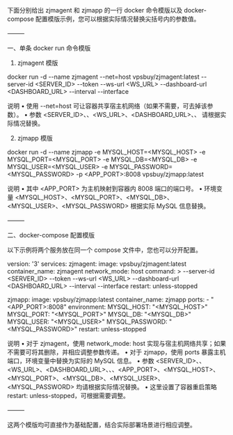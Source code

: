 下面分别给出 zjmagent 和 zjmapp 的一行 docker 命令模版以及 docker-compose 配置模版示例，您可以根据实际情况替换尖括号内的参数值。

⸻

一、单条 docker run 命令模版

1. zjmagent 模版

docker run -d --name zjmagent --net=host vpsbuy/zjmagent:latest --server-id <SERVER_ID> --token <TOKEN> --ws-url <WS_URL> --dashboard-url <DASHBOARD_URL> --interval <INTERVAL> --interface <INTERFACE>

说明
	•	使用 --net=host 可让容器共享宿主机网络（如果不需要，可去掉该参数）。
	•	参数 <SERVER_ID>、<TOKEN>、<WS_URL>、<DASHBOARD_URL>、<INTERVAL>、<INTERFACE> 请根据实际情况替换。

2. zjmapp 模版

docker run -d --name zjmapp -e MYSQL_HOST=<MYSQL_HOST> -e MYSQL_PORT=<MYSQL_PORT> -e MYSQL_DB=<MYSQL_DB> -e MYSQL_USER=<MYSQL_USER> -e MYSQL_PASSWORD=<MYSQL_PASSWORD> -p <APP_PORT>:8008 vpsbuy/zjmapp:latest

说明
	•	其中 <APP_PORT> 为主机映射到容器内 8008 端口的端口号。
	•	环境变量 <MYSQL_HOST>、<MYSQL_PORT>、<MYSQL_DB>、<MYSQL_USER>、<MYSQL_PASSWORD> 根据实际 MySQL 信息替换。

⸻

二、docker-compose 配置模版

以下示例将两个服务放在同一个 compose 文件中，您也可以分开配置。

version: '3'
services:
  zjmagent:
    image: vpsbuy/zjmagent:latest
    container_name: zjmagent
    network_mode: host
    command: >
      --server-id <SERVER_ID>
      --token <TOKEN>
      --ws-url <WS_URL>
      --dashboard-url <DASHBOARD_URL>
      --interval <INTERVAL>
      --interface <INTERFACE>
    restart: unless-stopped

  zjmapp:
    image: vpsbuy/zjmapp:latest
    container_name: zjmapp
    ports:
      - "<APP_PORT>:8008"
    environment:
      MYSQL_HOST: "<MYSQL_HOST>"
      MYSQL_PORT: "<MYSQL_PORT>"
      MYSQL_DB: "<MYSQL_DB>"
      MYSQL_USER: "<MYSQL_USER>"
      MYSQL_PASSWORD: "<MYSQL_PASSWORD>"
    restart: unless-stopped

说明
	•	对于 zjmagent，使用 network_mode: host 实现与宿主机网络共享；如果不需要可将其删除，并相应调整参数传递。
	•	对于 zjmapp，使用 ports 暴露主机端口，环境变量中替换为实际的 MySQL 信息。
	•	参数 <SERVER_ID>、<TOKEN>、<WS_URL>、<DASHBOARD_URL>、<INTERVAL>、<INTERFACE>、<APP_PORT>、<MYSQL_HOST>、<MYSQL_PORT>、<MYSQL_DB>、<MYSQL_USER>、<MYSQL_PASSWORD> 均请根据实际情况替换。
	•	这里设置了容器重启策略 restart: unless-stopped，可根据需要调整。

⸻

这两个模版均可直接作为基础配置，结合实际部署场景进行相应调整。
